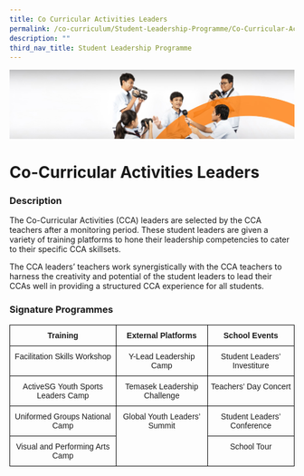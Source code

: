 ```yaml
---
title: Co Curricular Activities Leaders
permalink: /co-curriculum/Student-Leadership-Programme/Co-Curricular-Activities-Leaders/
description: ""
third_nav_title: Student Leadership Programme
---
```

![](/images/cca.jpg)


Co-Curricular Activities Leaders
================================

### Description


The Co-Curricular Activities (CCA) leaders are selected by the CCA teachers after a monitoring period. These student leaders are given a variety of training platforms to hone their leadership competencies to cater to their specific CCA skillsets.  
  
The CCA leaders’ teachers work synergistically with the CCA teachers to harness the creativity and potential of the student leaders to lead their CCAs well in providing a structured CCA experience for all students.

### Signature Programmes


<style type="text/css">
.tg  {border-collapse:collapse;border-spacing:0;}
.tg td{border-color:black;border-style:solid;border-width:1px;font-family:Arial, sans-serif;font-size:14px;
  overflow:hidden;padding:10px 5px;word-break:normal;}
.tg th{border-color:black;border-style:solid;border-width:1px;font-family:Arial, sans-serif;font-size:14px;
  font-weight:normal;overflow:hidden;padding:10px 5px;word-break:normal;}
.tg .tg-baqh{text-align:center;vertical-align:top}
.tg .tg-amwm{font-weight:bold;text-align:center;vertical-align:top}
</style>
<table class="tg">
<thead>
  <tr>
    <th class="tg-amwm">Training</th>
    <th class="tg-amwm">External Platforms</th>
    <th class="tg-amwm">School Events</th>
  </tr>
</thead>
<tbody>
  <tr>
    <td class="tg-baqh">Facilitation Skills Workshop</td>
    <td class="tg-baqh">Y-Lead Leadership Camp</td>
    <td class="tg-baqh">Student Leaders’ Investiture</td>
  </tr>
  <tr>
    <td class="tg-baqh">ActiveSG Youth Sports Leaders Camp</td>
    <td class="tg-baqh">Temasek Leadership Challenge</td>
    <td class="tg-baqh">Teachers’ Day Concert<span style="background-color:transparent"> </span></td>
  </tr>
  <tr>
    <td class="tg-baqh">Uniformed Groups National Camp</td>
    <td class="tg-baqh" rowspan="2">Global Youth Leaders’ Summit</td>
    <td class="tg-baqh">Student Leaders’ Conference</td>
  </tr>
  <tr>
    <td class="tg-baqh">Visual and Performing Arts Camp</td>
    <td class="tg-baqh">School Tour</td>
  </tr>
</tbody>
</table>
